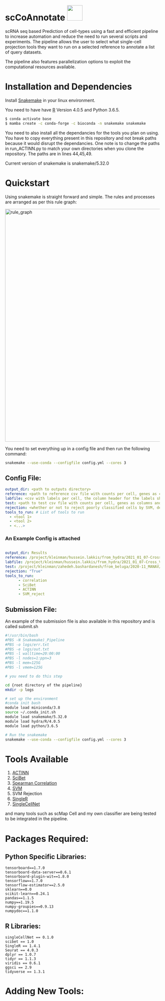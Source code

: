 # scCoAnnotate <img src ="https://user-images.githubusercontent.com/59002771/130340419-3d1eff0b-ecb2-4104-9bf4-1bb968aff433.png" width="50" height="50">

scRNA seq based Prediction of cell-types using a fast and efficient pipeline to increase automation and reduce the need to run several scripts and experiments. The pipeline allows the user to select what single-cell projection tools they want to run on a selected reference to annotate a list of query datasets.

The pipeline also features parallelization options to exploit the computational resources available. 

# Installation and Dependencies

Install [Snakemake](https://snakemake.readthedocs.io/en/stable/) in your linux environment.

You need to have have [R](https://www.r-project.org/) Version 4.0.5 and Python 3.6.5.

```bash
$ conda activate base
$ mamba create -c conda-forge -c bioconda -n snakemake snakemake
```



You need to also install all the dependancies for the tools you plan on using. You have to copy everything present in this repository and not break paths because it would disrupt the dependancies. One note is to change the paths in run_ACTINN.py to match your own directories when you clone the repository. The paths are in lines 44,45,49.



Current version of snakemake is snakemake/5.32.0

# Quickstart

Using snakemake is straight forward and simple. The rules and processes are arranged as per this rule graph:

<img width="758" align = 'center' alt="rule_graph" src="https://user-images.githubusercontent.com/59002771/130340625-1239a7ec-dfd5-4005-aa90-c65ada201886.png">



You need to set everything up in a config file and then run the following command:

```bash
snakemake --use-conda --configfile config.yml --cores 3
```

##  Config File:
```yaml 
output_dir: <path to outputs directory>
reference: <path to reference csv file with counts per cell, genes as columns and cells as rows>
labfile: <csv with labels per cell, the column header for the labels should be "label">
test: <path to test csv file with counts per cell, genes as columns and cells as rows>
rejection: <whether or not to reject poorly classified cells by SVM, default is True>
tools_to_run: # List of tools to run
  - <tool 1>
  - <tool 2>
  - <...>
```

### An Example Config is attached 

```yaml 

output_dir: Results
reference: /project/kleinman/hussein.lakkis/from_hydra/2021_01_07-Cross_Validation_and_Benchmark/2021_04_05-SVM_and_SVMrej/data/scRNAseq_Benchmark_datasets/Joint_Mouse/joint_mouse.training.csv
labfile: /project/kleinman/hussein.lakkis/from_hydra/2021_01_07-Cross_Validation_and_Benchmark/2021_04_05-SVM_and_SVMrej/data/scRNAseq_Benchmark_datasets/Joint_Mouse/full_labels.csv
test: /project/kleinman/zahedeh.bashardanesh/from_beluga/2020-11_MANAV/data/S-10068_28741/expr.csv
rejection: "True"
tools_to_run:
      - correlation
      - SciBet
      - ACTINN
      - SVM_reject
```

## Submission File:

An example of the submission file is also available in this repository and is called submit.sh

``` bash 
#!/usr/bin/bash
#PBS -N Snakemake)_Pipeline
#PBS -o logs/err.txt
#PBS -e logs/out.txt
#PBS -l walltime=20:00:00
#PBS -l nodes=1:ppn=3
#PBS -l mem=125G
#PBS -l vmem=125G

# you need to do this step 

cd {root directory of the pipeline}
mkdir -p logs

# set up the environment
#conda init bash
module load miniconda/3.8
source ~/.conda_init.sh
module load snakemake/5.32.0
module load hydra/R/4.0.5
module load python/3.6.5

# Run the snakemake
snakemake --use-conda --configfile config.yml --cores 3
```

# Tools Available

1. [ACTINN](https://github.com/mafeiyang/ACTINN)
2. [SciBet](https://github.com/PaulingLiu/scibet)
4. [Spearman Correlation](https://statistics.laerd.com/statistical-guides/spearmans-rank-order-correlation-statistical-guide.php)
5. [SVM](https://scikit-learn.org/stable/modules/svm.html)
6. SVM Rejection
7. [SingleR](https://bioconductor.org/packages/release/bioc/html/SingleR.html)
8. [SingleCellNet](https://github.com/pcahan1/singleCellNet)

and many tools such as scMap Cell and my own classifier are being tested to be integrated in the pipeline.



# Packages Required:

## Python Specific Libraries:

```
tensorboard==1.7.0
tensorboard-data-server==0.6.1
tensorboard-plugin-wit==1.8.0
tensorflow==1.7.0
tensorflow-estimator==2.5.0
sklearn==0.0
scikit-learn==0.24.1
pandas==1.1.5
numpy==1.19.5
numpy-groupies==0.9.13
numpydoc==1.1.0
```

## R Libraries:

```
singleCellNet == 0.1.0
scibet == 1.0
SingleR == 1.4.1
Seurat == 4.0.3
dplyr == 1.0.7
tidyr == 1.1.3
viridis == 0.6.1
ggsci == 2.9
tidyverse == 1.3.1
```
# Adding New Tools:
